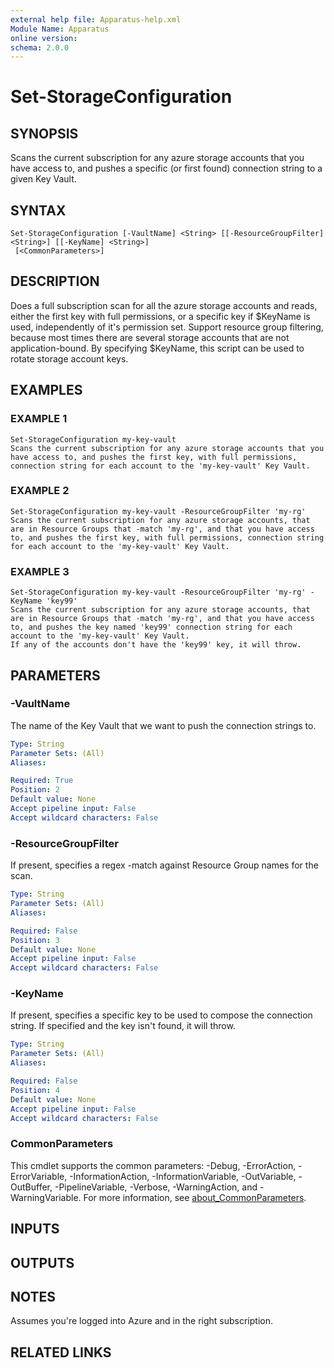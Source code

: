 ```yaml
---
external help file: Apparatus-help.xml
Module Name: Apparatus
online version:
schema: 2.0.0
---
```


# Set-StorageConfiguration

## SYNOPSIS
Scans the current subscription for any azure storage accounts that you have access to, and pushes a specific (or first found) connection string to a given Key Vault.

## SYNTAX

```
Set-StorageConfiguration [-VaultName] <String> [[-ResourceGroupFilter] <String>] [[-KeyName] <String>]
 [<CommonParameters>]
```

## DESCRIPTION
Does a full subscription scan for all the azure storage accounts and reads, either the first key with full permissions, or a specific key if $KeyName is used, independently of it's permission set.
Support resource group filtering, because most times there are several storage accounts that are not application-bound.
By specifying $KeyName, this script can be used to rotate storage account keys.

## EXAMPLES

### EXAMPLE 1
```
Set-StorageConfiguration my-key-vault
Scans the current subscription for any azure storage accounts that you have access to, and pushes the first key, with full permissions, connection string for each account to the 'my-key-vault' Key Vault.
```

### EXAMPLE 2
```
Set-StorageConfiguration my-key-vault -ResourceGroupFilter 'my-rg'
Scans the current subscription for any azure storage accounts, that are in Resource Groups that -match 'my-rg', and that you have access to, and pushes the first key, with full permissions, connection string for each account to the 'my-key-vault' Key Vault.
```

### EXAMPLE 3
```
Set-StorageConfiguration my-key-vault -ResourceGroupFilter 'my-rg' -KeyName 'key99'
Scans the current subscription for any azure storage accounts, that are in Resource Groups that -match 'my-rg', and that you have access to, and pushes the key named 'key99' connection string for each account to the 'my-key-vault' Key Vault.
If any of the accounts don't have the 'key99' key, it will throw.
```

## PARAMETERS

### -VaultName
The name of the Key Vault that we want to push the connection strings to.

```yaml
Type: String
Parameter Sets: (All)
Aliases:

Required: True
Position: 2
Default value: None
Accept pipeline input: False
Accept wildcard characters: False
```

### -ResourceGroupFilter
If present, specifies a regex -match against Resource Group names for the scan.

```yaml
Type: String
Parameter Sets: (All)
Aliases:

Required: False
Position: 3
Default value: None
Accept pipeline input: False
Accept wildcard characters: False
```

### -KeyName
If present, specifies a specific key to be used to compose the connection string.
If specified and the key isn't found, it will throw.

```yaml
Type: String
Parameter Sets: (All)
Aliases:

Required: False
Position: 4
Default value: None
Accept pipeline input: False
Accept wildcard characters: False
```

### CommonParameters
This cmdlet supports the common parameters: -Debug, -ErrorAction, -ErrorVariable, -InformationAction, -InformationVariable, -OutVariable, -OutBuffer, -PipelineVariable, -Verbose, -WarningAction, and -WarningVariable. For more information, see [about_CommonParameters](http://go.microsoft.com/fwlink/?LinkID=113216).

## INPUTS

## OUTPUTS

## NOTES
Assumes you're logged into Azure and in the right subscription.

## RELATED LINKS
